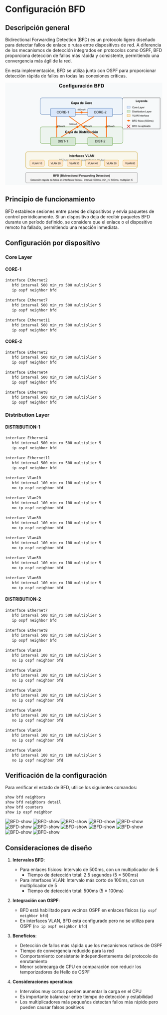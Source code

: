 # Configuración BFD

## Descripción general

Bidirectional Forwarding Detection (BFD) es un protocolo ligero diseñado para detectar fallos de enlace o rutas entre dispositivos de red. A diferencia de los mecanismos de detección integrados en protocolos como OSPF, BFD proporciona detección de fallos más rápida y consistente, permitiendo una convergencia más ágil de la red.

En esta implementación, BFD se utiliza junto con OSPF para proporcionar detección rápida de fallos en todas las conexiones críticas.

![Diagrama BFD](https://github.com/Andherson333333/Networking/blob/main/Veos-arista-3-layer-network-enterprise/imagenes/Arista-veos-bfd-topologi-1.png)

## Principio de funcionamiento

BFD establece sesiones entre pares de dispositivos y envía paquetes de control periódicamente. Si un dispositivo deja de recibir paquetes BFD durante un período definido, se considera que el enlace o el dispositivo remoto ha fallado, permitiendo una reacción inmediata.

## Configuración por dispositivo

### Core Layer

#### CORE-1
```
interface Ethernet2
   bfd interval 500 min_rx 500 multiplier 5
   ip ospf neighbor bfd

interface Ethernet7
   bfd interval 500 min_rx 500 multiplier 5
   ip ospf neighbor bfd

interface Ethernet11
   bfd interval 500 min_rx 500 multiplier 5
   ip ospf neighbor bfd
```

#### CORE-2
```
interface Ethernet2
   bfd interval 500 min_rx 500 multiplier 5
   ip ospf neighbor bfd

interface Ethernet4
   bfd interval 500 min_rx 500 multiplier 5
   ip ospf neighbor bfd

interface Ethernet8
   bfd interval 500 min_rx 500 multiplier 5
   ip ospf neighbor bfd
```

### Distribution Layer

#### DISTRIBUTION-1
```
interface Ethernet4
   bfd interval 500 min_rx 500 multiplier 5
   ip ospf neighbor bfd

interface Ethernet11
   bfd interval 500 min_rx 500 multiplier 5
   ip ospf neighbor bfd

interface Vlan10
   bfd interval 100 min_rx 100 multiplier 5
   no ip ospf neighbor bfd

interface Vlan20
   bfd interval 100 min_rx 100 multiplier 5
   no ip ospf neighbor bfd

interface Vlan30
   bfd interval 100 min_rx 100 multiplier 5
   no ip ospf neighbor bfd

interface Vlan40
   bfd interval 100 min_rx 100 multiplier 5
   no ip ospf neighbor bfd

interface Vlan50
   bfd interval 100 min_rx 100 multiplier 5
   no ip ospf neighbor bfd

interface Vlan60
   bfd interval 100 min_rx 100 multiplier 5
   no ip ospf neighbor bfd
```

#### DISTRIBUTION-2
```
interface Ethernet7
   bfd interval 500 min_rx 500 multiplier 5
   ip ospf neighbor bfd

interface Ethernet8
   bfd interval 500 min_rx 500 multiplier 5
   ip ospf neighbor bfd

interface Vlan10
   bfd interval 100 min_rx 100 multiplier 5
   no ip ospf neighbor bfd

interface Vlan20
   bfd interval 100 min_rx 100 multiplier 5
   no ip ospf neighbor bfd

interface Vlan30
   bfd interval 100 min_rx 100 multiplier 5
   no ip ospf neighbor bfd

interface Vlan40
   bfd interval 100 min_rx 100 multiplier 5
   no ip ospf neighbor bfd

interface Vlan50
   bfd interval 100 min_rx 100 multiplier 5
   no ip ospf neighbor bfd

interface Vlan60
   bfd interval 100 min_rx 100 multiplier 5
   no ip ospf neighbor bfd
```

## Verificación de la configuración

Para verificar el estado de BFD, utilice los siguientes comandos:

```
show bfd neighbors
show bfd neighbors detail
show bfd counters
show ip ospf neighbor
```

![BFD-show]()
![BFD-show]()
![BFD-show]()
![BFD-show]()
![BFD-show]()
![BFD-show]()
![BFD-show]()
![BFD-show]()
![BFD-show]()
![BFD-show]()
![BFD-show]()
![BFD-show]()

## Consideraciones de diseño

1. **Intervalos BFD**:
   - Para enlaces físicos: Intervalo de 500ms, con un multiplicador de 5
     - Tiempo de detección total: 2.5 segundos (5 × 500ms)
   - Para interfaces VLAN: Intervalo más corto de 100ms, con un multiplicador de 5
     - Tiempo de detección total: 500ms (5 × 100ms)

2. **Integración con OSPF**:
   - BFD está habilitado para vecinos OSPF en enlaces físicos (`ip ospf neighbor bfd`)
   - En interfaces VLAN, BFD está configurado pero no se utiliza para OSPF (`no ip ospf neighbor bfd`)

3. **Beneficios**:
   - Detección de fallos más rápida que los mecanismos nativos de OSPF
   - Tiempo de convergencia reducido para la red
   - Comportamiento consistente independientemente del protocolo de enrutamiento
   - Menor sobrecarga de CPU en comparación con reducir los temporizadores de Hello de OSPF

4. **Consideraciones operativas**:
   - Intervalos muy cortos pueden aumentar la carga en el CPU
   - Es importante balancear entre tiempo de detección y estabilidad
   - Los multiplicadores más pequeños detectan fallos más rápido pero pueden causar falsos positivos
